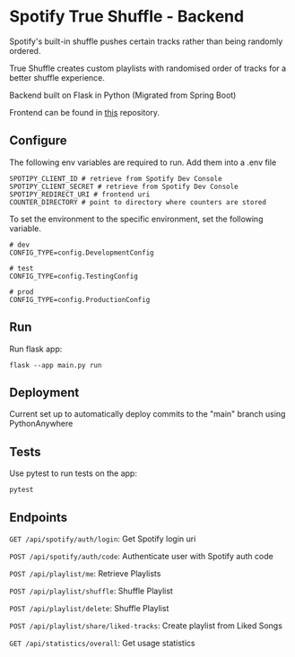 # Spotify True Shuffle - Backend

Spotify's built-in shuffle pushes certain tracks rather than being randomly ordered.

True Shuffle creates custom playlists with randomised order of tracks for a better shuffle experience.

Backend built on Flask in Python (Migrated from Spring Boot)

Frontend can be found in [this](https://github.com/This-Is-Ko/spotify-true-shuffle-react) repository.

## Configure

The following env variables are required to run. Add them into a .env file

    SPOTIPY_CLIENT_ID # retrieve from Spotify Dev Console
    SPOTIPY_CLIENT_SECRET # retrieve from Spotify Dev Console
    SPOTIPY_REDIRECT_URI # frontend uri
    COUNTER_DIRECTORY # point to directory where counters are stored

To set the environment to the specific environment, set the following variable.

    # dev
    CONFIG_TYPE=config.DevelopmentConfig

    # test
    CONFIG_TYPE=config.TestingConfig

    # prod
    CONFIG_TYPE=config.ProductionConfig

## Run

Run flask app:

    flask --app main.py run

## Deployment

Current set up to automatically deploy commits to the "main" branch using PythonAnywhere

## Tests

Use pytest to run tests on the app:

    pytest

## Endpoints

`GET /api/spotify/auth/login`: Get Spotify login uri

`POST /api/spotify/auth/code`: Authenticate user with Spotify auth code

`POST /api/playlist/me`: Retrieve Playlists

`POST /api/playlist/shuffle`: Shuffle Playlist

`POST /api/playlist/delete`: Shuffle Playlist

`POST /api/playlist/share/liked-tracks`: Create playlist from Liked Songs

`GET /api/statistics/overall`: Get usage statistics
